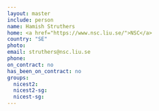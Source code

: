 ```yaml
---
layout: master
include: person
name: Hamish Struthers
home: <a href="https://www.nsc.liu.se/">NSC</a>
country: "SE"
photo:
email: struthers@nsc.liu.se
phone:
on_contract: no
has_been_on_contract: no
groups:
  nicest2:
  nicest2-sg:
  nicest-sg:
---
```

